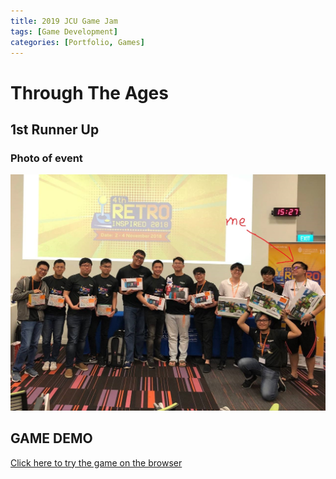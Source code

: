 ```yaml
---
title: 2019 JCU Game Jam
tags: [Game Development]
categories: [Portfolio, Games]
---
```


# Through The Ages
## 1st Runner Up

### Photo of event
![](/assets/images/JCU_Winners_Photo.jpg)

## GAME DEMO
<a href="https://tanzhenxiong404.itch.io/through-the-ages-2019"> Click here to try the game on the browser </a>
